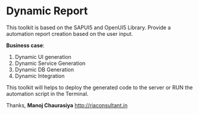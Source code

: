 # Dynamic Report
This toolkit is based on the SAPUI5 and OpenUI5 Library. Provide a automation report creation based on the user input.

**Business case**:
1. Dynamic UI generation
2. Dynamic Service Generation
3. Dynamic DB Generation
4. Dynamic Integration

This toolkit will helps to deploy the generated code to the server or RUN the automation script in the Terminal.

Thanks, **Manoj Chaurasiya**
http://riaconsultant.in
